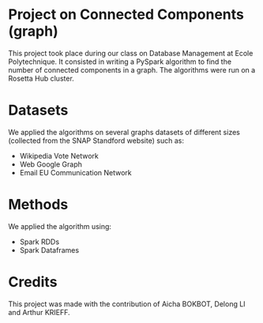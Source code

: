 # Project on Connected Components (graph)
This project took place during our class on Database Management at Ecole Polytechnique. It consisted in writing a PySpark algorithm to find the number of connected components in a graph. The algorithms were run on a Rosetta Hub cluster.

# Datasets
We applied the algorithms on several graphs datasets of different sizes (collected from the SNAP Standford website) such as:
- Wikipedia Vote Network
- Web Google Graph
- Email EU Communication Network

# Methods
We applied the algorithm using:
- Spark RDDs
- Spark Dataframes

# Credits
This project was made with the contribution of Aicha BOKBOT, Delong LI and Arthur KRIEFF.
